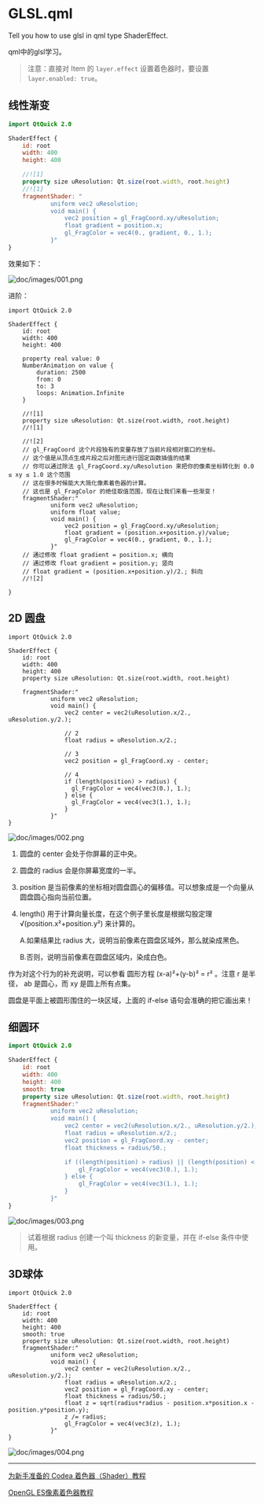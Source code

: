 # GLSL.qml

Tell you how to use glsl in qml type ShaderEffect.

qml中的glsl学习。

> 注意：直接对 Item 的 `layer.effect` 设置着色器时，要设置 `layer.enabled: true`。

## 线性渐变

```qml
import QtQuick 2.0

ShaderEffect {
    id: root
    width: 400
    height: 400

    //![1]
    property size uResolution: Qt.size(root.width, root.height)
    //![1]
    fragmentShader: "
            uniform vec2 uResolution;
            void main() {
                vec2 position = gl_FragCoord.xy/uResolution;
                float gradient = position.x;
                gl_FragColor = vec4(0., gradient, 0., 1.);
            }"
}
```

效果如下：

![doc/images/001.png](doc/images/001.png)

进阶：

```
import QtQuick 2.0

ShaderEffect {
    id: root
    width: 400
    height: 400

    property real value: 0
    NumberAnimation on value {
        duration: 2500
        from: 0
        to: 3
        loops: Animation.Infinite
    }

    //![1]
    property size uResolution: Qt.size(root.width, root.height)
    //![1]

    //![2]
    // gl_FragCoord 这个片段独有的变量存放了当前片段相对窗口的坐标。
    // 这个值是从顶点生成片段之后对图元进行固定函数插值的结果
    // 你可以通过除法 gl_FragCoord.xy/uResolution 来把你的像素坐标转化到 0.0 ≤ xy ≤ 1.0 这个范围
    // 这在很多时候能大大简化像素着色器的计算。
    // 这也是 gl_FragColor 的绝佳取值范围，现在让我们来看一些渐变！
    fragmentShader:"
            uniform vec2 uResolution;
            uniform float value;
            void main() {
                vec2 position = gl_FragCoord.xy/uResolution;
                float gradient = (position.x+position.y)/value;
                gl_FragColor = vec4(0., gradient, 0., 1.);
            }"
    // 通过修改 float gradient = position.x; 横向
    // 通过修改 float gradient = position.y; 竖向
    // float gradient = (position.x+position.y)/2.; 斜向
    //![2]

}
```

## 2D 圆盘

```
import QtQuick 2.0

ShaderEffect {
    id: root
    width: 400
    height: 400
    property size uResolution: Qt.size(root.width, root.height)

    fragmentShader:"
            uniform vec2 uResolution;
            void main() {
                vec2 center = vec2(uResolution.x/2., uResolution.y/2.);

                // 2
                float radius = uResolution.x/2.;

                // 3
                vec2 position = gl_FragCoord.xy - center;

                // 4
                if (length(position) > radius) {
                  gl_FragColor = vec4(vec3(0.), 1.);
                } else {
                  gl_FragColor = vec4(vec3(1.), 1.);
                }
            }"
}
```

![doc/images/002.png](doc/images/002.png)

1. 圆盘的 center 会处于你屏幕的正中央。

2. 圆盘的 radius 会是你屏幕宽度的一半。

3. position 是当前像素的坐标相对圆盘圆心的偏移值。可以想象成是一个向量从圆盘圆心指向当前位置。

4. length() 用于计算向量长度，在这个例子里长度是根据勾股定理 √(position.x²+position.y²) 来计算的。

    A.如果结果比 radius 大，说明当前像素在圆盘区域外，那么就染成黑色。

    B.否则，说明当前像素在圆盘区域内，染成白色。

作为对这个行为的补充说明，可以参看 圆形方程 (x-a)²+(y-b)² = r² 。注意 r 是半径， ab 是圆心，而 xy 是圆上所有点集。

圆盘是平面上被圆形围住的一块区域，上面的 if-else 语句会准确的把它画出来！

## 细圆环

```qml
import QtQuick 2.0

ShaderEffect {
    id: root
    width: 400
    height: 400
    smooth: true
    property size uResolution: Qt.size(root.width, root.height)
    fragmentShader:"
            uniform vec2 uResolution;
            void main() {
                vec2 center = vec2(uResolution.x/2., uResolution.y/2.);
                float radius = uResolution.x/2.;
                vec2 position = gl_FragCoord.xy - center;
                float thickness = radius/50.;

                if ((length(position) > radius) || (length(position) < radius-thickness)) {
                    gl_FragColor = vec4(vec3(0.), 1.);
                } else {
                    gl_FragColor = vec4(vec3(1.), 1.);
                }
            }"
}
```

![doc/images/003.png](doc/images/003.png)

> 试着根据 radius 创建一个叫 thickness 的新变量，并在 if-else 条件中使用。

## 3D球体

```
import QtQuick 2.0

ShaderEffect {
    id: root
    width: 400
    height: 400
    smooth: true
    property size uResolution: Qt.size(root.width, root.height)
    fragmentShader:"
            uniform vec2 uResolution;
            void main() {
                vec2 center = vec2(uResolution.x/2., uResolution.y/2.);
                float radius = uResolution.x/2.;
                vec2 position = gl_FragCoord.xy - center;
                float thickness = radius/50.;
                float z = sqrt(radius*radius - position.x*position.x - position.y*position.y);
                z /= radius;
                gl_FragColor = vec4(vec3(z), 1.);
            }"
}
```

![doc/images/004.png](doc/images/004.png)

---

[为新手准备的 Codea 着色器（Shader）教程](http://my.oschina.net/freeblues/blog/336055)

[OpenGL ES像素着色器教程](http://www.tuicool.com/articles/VFnAFbB)
